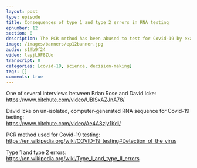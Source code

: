 ```yaml
---
layout: post
type: episode
title: Consequences of type 1 and type 2 errors in RNA testing
epnumber: 12
section: 0
description: The PCR method has been abused to test for Covid-19 by exaggerating the method's number of amplification cycles. The degree to which human genetic material is thus magnified leads to the test being overly sensitive and sky-rocketing its false postive rate. Should this cause concern for the centralisation of political power over our economies that has been justified by saving the lives of citizens, or are the lockdowns worth the risk?
image: /images/banners/ep12banner.jpg
audio: s1!b9f24
video: layjL9F8ZUo
transcript: 0
categories: [covid-19, science, decision-making]
tags: []
comments: true
---
```

One of several interviews between Brian Rose and David Icke:<br>
<a href="https://www.bitchute.com/video/UBISxAZJnA78/">https://www.bitchute.com/video/UBISxAZJnA78/</a>

David Icke on un-isolated, computer-generated RNA sequence for Covid-19 testing:<br>
<a href="https://www.bitchute.com/video/Ae4A8zjy1Kdi/">https://www.bitchute.com/video/Ae4A8zjy1Kdi/</a>

PCR method used for Covid-19 testing:<br>
<a href="https://en.wikipedia.org/wiki/COVID-19_testing#Detection_of_the_virus">https://en.wikipedia.org/wiki/COVID-19_testing#Detection_of_the_virus</a>

Type 1 and type 2 errors:<br>
<a href="https://en.wikipedia.org/wiki/Type_I_and_type_II_errors">https://en.wikipedia.org/wiki/Type_I_and_type_II_errors</a>